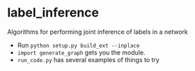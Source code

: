 label_inference
===============

Algorithms for performing joint inference of labels in a network

* Run `python setup.py build_ext --inplace`
* `import generate_graph` gets you the module.
* `run_code.py` has several examples of things to try
